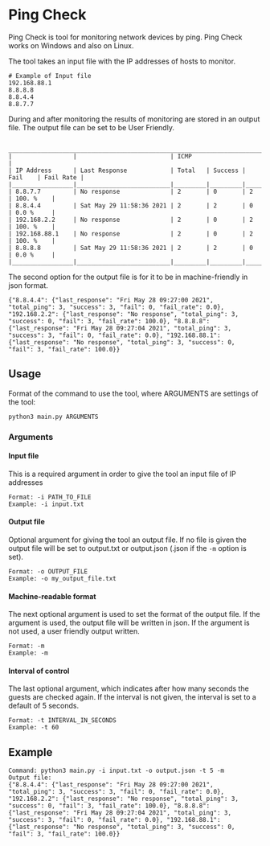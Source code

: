 # Ping Check
 Ping Check is tool for monitoring network devices by ping. Ping Check works on Windows and also on Linux.

 The tool takes an input file with the IP addresses of hosts to monitor.
 ``` 
 # Example of Input file
 192.168.88.1
 8.8.8.8
 8.8.4.4
 8.8.7.7
 ```

During and after monitoring the results of monitoring are stored in an output file. The output file can be set to be User Friendly.
```
 _______________________________________________________________________________________
|                 |                          | ICMP                                    |
| IP Address      | Last Response            | Total   | Success | Fail    | Fail Rate |
|_________________|__________________________|_________|_________|_________|___________|
| 8.8.7.7         | No response              | 2       | 0       | 2       | 100. %    |
| 8.8.4.4         | Sat May 29 11:58:36 2021 | 2       | 2       | 0       | 0.0 %     |
| 192.168.2.2     | No response              | 2       | 0       | 2       | 100. %    |
| 192.168.88.1    | No response              | 2       | 0       | 2       | 100. %    |
| 8.8.8.8         | Sat May 29 11:58:36 2021 | 2       | 2       | 0       | 0.0 %     |
|_________________|__________________________|_________|_________|_________|___________|
```
The second option for the output file is for it to be in machine-friendly in json format.
```
{"8.8.4.4": {"last_response": "Fri May 28 09:27:00 2021", "total_ping": 3, "success": 3, "fail": 0, "fail_rate": 0.0}, "192.168.2.2": {"last_response": "No response", "total_ping": 3, "success": 0, "fail": 3, "fail_rate": 100.0}, "8.8.8.8": {"last_response": "Fri May 28 09:27:04 2021", "total_ping": 3, "success": 3, "fail": 0, "fail_rate": 0.0}, "192.168.88.1": {"last_response": "No response", "total_ping": 3, "success": 0, "fail": 3, "fail_rate": 100.0}}
```
## Usage
Format of the command to use the tool, where ARGUMENTS are settings of the tool:
```
python3 main.py ARGUMENTS
```
### Arguments
#### Input file
This is a required argument in order to give the tool an input file of IP addresses
```
Format: -i PATH_TO_FILE
Example: -i input.txt
```
#### Output file
Optional argument for giving the tool an output file. If no file is given the output file will be set to output.txt or output.json (.json if the `-m` option is set).
```
Format: -o OUTPUT_FILE
Example: -o my_output_file.txt
```
#### Machine-readable format
The next optional argument is used to set the format of the output file. If the argument is used, the output file will be written in json. If the argument is not used, a user friendly output written.
```
Format: -m
Example: -m
```
#### Interval of control
The last optional argument, which indicates after how many seconds the guests are checked again. If the interval is not given, the interval is set to a default of 5 seconds.
```
Format: -t INTERVAL_IN_SECONDS
Example: -t 60
```
## Example
```
Command: python3 main.py -i input.txt -o output.json -t 5 -m
Output file:
{"8.8.4.4": {"last_response": "Fri May 28 09:27:00 2021", "total_ping": 3, "success": 3, "fail": 0, "fail_rate": 0.0}, "192.168.2.2": {"last_response": "No response", "total_ping": 3, "success": 0, "fail": 3, "fail_rate": 100.0}, "8.8.8.8": {"last_response": "Fri May 28 09:27:04 2021", "total_ping": 3, "success": 3, "fail": 0, "fail_rate": 0.0}, "192.168.88.1": {"last_response": "No response", "total_ping": 3, "success": 0, "fail": 3, "fail_rate": 100.0}}
```